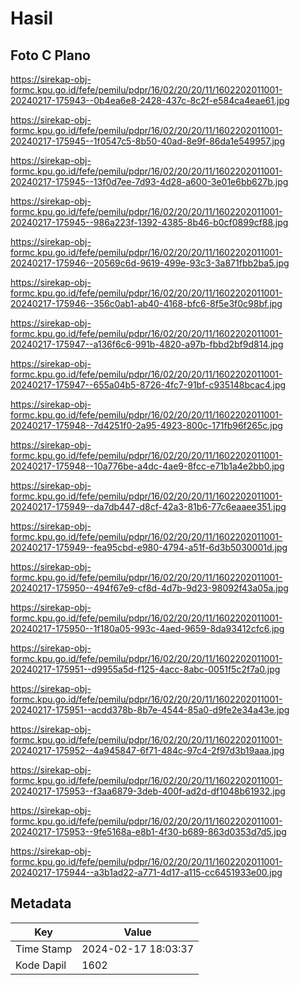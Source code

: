 # Hasil

## Foto C Plano

https://sirekap-obj-formc.kpu.go.id/fefe/pemilu/pdpr/16/02/20/20/11/1602202011001-20240217-175943--0b4ea6e8-2428-437c-8c2f-e584ca4eae61.jpg

https://sirekap-obj-formc.kpu.go.id/fefe/pemilu/pdpr/16/02/20/20/11/1602202011001-20240217-175945--1f0547c5-8b50-40ad-8e9f-86da1e549957.jpg

https://sirekap-obj-formc.kpu.go.id/fefe/pemilu/pdpr/16/02/20/20/11/1602202011001-20240217-175945--13f0d7ee-7d93-4d28-a600-3e01e6bb627b.jpg

https://sirekap-obj-formc.kpu.go.id/fefe/pemilu/pdpr/16/02/20/20/11/1602202011001-20240217-175945--986a223f-1392-4385-8b46-b0cf0899cf88.jpg

https://sirekap-obj-formc.kpu.go.id/fefe/pemilu/pdpr/16/02/20/20/11/1602202011001-20240217-175946--20569c6d-9619-499e-93c3-3a871fbb2ba5.jpg

https://sirekap-obj-formc.kpu.go.id/fefe/pemilu/pdpr/16/02/20/20/11/1602202011001-20240217-175946--356c0ab1-ab40-4168-bfc6-8f5e3f0c98bf.jpg

https://sirekap-obj-formc.kpu.go.id/fefe/pemilu/pdpr/16/02/20/20/11/1602202011001-20240217-175947--a136f6c6-991b-4820-a97b-fbbd2bf9d814.jpg

https://sirekap-obj-formc.kpu.go.id/fefe/pemilu/pdpr/16/02/20/20/11/1602202011001-20240217-175947--655a04b5-8726-4fc7-91bf-c935148bcac4.jpg

https://sirekap-obj-formc.kpu.go.id/fefe/pemilu/pdpr/16/02/20/20/11/1602202011001-20240217-175948--7d4251f0-2a95-4923-800c-171fb96f265c.jpg

https://sirekap-obj-formc.kpu.go.id/fefe/pemilu/pdpr/16/02/20/20/11/1602202011001-20240217-175948--10a776be-a4dc-4ae9-8fcc-e71b1a4e2bb0.jpg

https://sirekap-obj-formc.kpu.go.id/fefe/pemilu/pdpr/16/02/20/20/11/1602202011001-20240217-175949--da7db447-d8cf-42a3-81b6-77c6eaaee351.jpg

https://sirekap-obj-formc.kpu.go.id/fefe/pemilu/pdpr/16/02/20/20/11/1602202011001-20240217-175949--fea95cbd-e980-4794-a51f-6d3b5030001d.jpg

https://sirekap-obj-formc.kpu.go.id/fefe/pemilu/pdpr/16/02/20/20/11/1602202011001-20240217-175950--494f67e9-cf8d-4d7b-9d23-98092f43a05a.jpg

https://sirekap-obj-formc.kpu.go.id/fefe/pemilu/pdpr/16/02/20/20/11/1602202011001-20240217-175950--1f180a05-993c-4aed-9659-8da93412cfc6.jpg

https://sirekap-obj-formc.kpu.go.id/fefe/pemilu/pdpr/16/02/20/20/11/1602202011001-20240217-175951--d9955a5d-f125-4acc-8abc-0051f5c2f7a0.jpg

https://sirekap-obj-formc.kpu.go.id/fefe/pemilu/pdpr/16/02/20/20/11/1602202011001-20240217-175951--acdd378b-8b7e-4544-85a0-d9fe2e34a43e.jpg

https://sirekap-obj-formc.kpu.go.id/fefe/pemilu/pdpr/16/02/20/20/11/1602202011001-20240217-175952--4a945847-6f71-484c-97c4-2f97d3b19aaa.jpg

https://sirekap-obj-formc.kpu.go.id/fefe/pemilu/pdpr/16/02/20/20/11/1602202011001-20240217-175953--f3aa6879-3deb-400f-ad2d-df1048b61932.jpg

https://sirekap-obj-formc.kpu.go.id/fefe/pemilu/pdpr/16/02/20/20/11/1602202011001-20240217-175953--9fe5168a-e8b1-4f30-b689-863d0353d7d5.jpg

https://sirekap-obj-formc.kpu.go.id/fefe/pemilu/pdpr/16/02/20/20/11/1602202011001-20240217-175944--a3b1ad22-a771-4d17-a115-cc6451933e00.jpg


## Metadata

| Key        | Value               |
| ---------- | ------------------- |
| Time Stamp | 2024-02-17 18:03:37 |
| Kode Dapil | 1602                |




